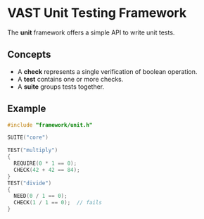 VAST Unit Testing Framework
===========================

The **unit** framework offers a simple API to write unit tests.

Concepts
--------

- A **check** represents a single verification of boolean operation.
- A **test** contains one or more checks.
- A **suite** groups tests together.

Example
-------

```cpp
#include "framework/unit.h"

SUITE("core")

TEST("multiply")
{
  REQUIRE(0 * 1 == 0);
  CHECK(42 + 42 == 84);
}
TEST("divide")
{
  NEED(0 / 1 == 0);
  CHECK(1 / 1 == 0);  // fails
}
```
